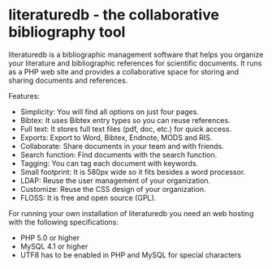 literaturedb - the collaborative bibliography tool
==================================================

literaturedb is a bibliographic management software that helps you organize your literature and bibliographic references for scientific documents. It runs as a PHP web site and provides a collaborative space for storing and sharing documents and references.

Features:
* Simplicity: You will find all options on just four pages.
* Bibtex: It uses Bibtex entry types so you can reuse references.
* Full text: It stores full text files (pdf, doc, etc.) for quick access.
* Exports: Export to Word, Bibtex, Endnote, MODS and RIS.
* Collaborate: Share documents in your team and with friends.
* Search function: Find documents with the search function.
* Tagging: You can tag each document with keywords.
* Small footprint: It is 580px wide so it fits besides a word processor.
* LDAP: Reuse the user management of your organization.
* Customize: Reuse the CSS design of your organization.
* FLOSS: It is free and open source (GPL).


For running your own installation of literaturedb you need an web hosting with the following specifications:

* PHP 5.0 or higher
* MySQL 4.1 or higher
* UTF8 has to be enabled in PHP and MySQL for special characters
